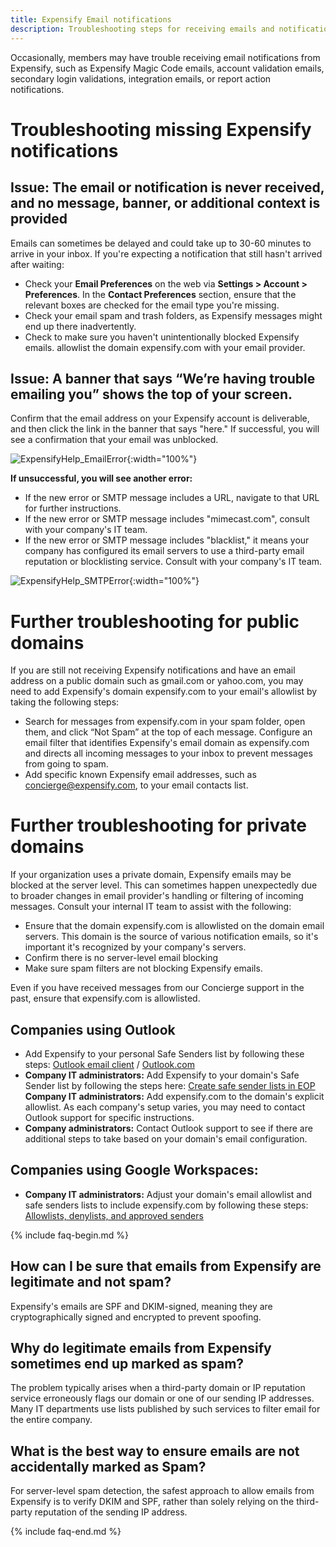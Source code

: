 ```yaml
---
title: Expensify Email notifications
description: Troubleshooting steps for receiving emails and notifications from Expensify. 
--- 
```


Occasionally, members may have trouble receiving email notifications from Expensify, such as Expensify Magic Code emails, account validation emails, secondary login validations, integration emails, or report action notifications. 

# Troubleshooting missing Expensify notifications

## Issue: The email or notification is never received, and no message, banner, or additional context is provided 
Emails can sometimes be delayed and could take up to 30-60 minutes to arrive in your inbox. If you're expecting a notification that still hasn't arrived after waiting: 
 - Check your **Email Preferences** on the web via **Settings > Account > Preferences**. In the **Contact Preferences** section, ensure that the relevant boxes are checked for the email type you're missing.
 - Check your email spam and trash folders, as Expensify messages might end up there inadvertently.
 - Check to make sure you haven't unintentionally blocked Expensify emails. allowlist the domain expensify.com with your email provider.

## Issue: A banner that says “We’re having trouble emailing you” shows the top of your screen.
Confirm that the email address on your Expensify account is deliverable, and then click the link in the banner that says "here." If successful, you will see a confirmation that your email was unblocked. 

 ![ExpensifyHelp_EmailError]({{site.url}}/assets/images/ExpensifyHelp_EmailError.png){:width="100%"}
 
 **If unsuccessful, you will see another error:**
 - If the new error or SMTP message includes a URL, navigate to that URL for further instructions. 
 - If the new error or SMTP message includes "mimecast.com", consult with your company's IT team.
 - If the new error or SMTP message includes "blacklist," it means your company has configured its email servers to use a third-party email reputation or blocklisting service. Consult with your company's IT team.
   
![ExpensifyHelp_SMTPError]({{site.url}}/assets/images/ExpensifyHelp_SMTPError.png){:width="100%"}

# Further troubleshooting for public domains

If you are still not receiving Expensify notifications and have an email address on a public domain such as gmail.com or yahoo.com, you may need to add Expensify's domain expensify.com to your email's allowlist by taking the following steps: 

 - Search for messages from expensify.com in your spam folder, open them, and click “Not Spam” at the top of each message.
 Configure an email filter that identifies Expensify's email domain as expensify.com and directs all incoming messages to your inbox to prevent messages from going to spam.
 - Add specific known Expensify email addresses, such as concierge@expensify.com, to your email contacts list. 

# Further troubleshooting for private domains 

If your organization uses a private domain, Expensify emails may be blocked at the server level. This can sometimes happen unexpectedly due to broader changes in email provider's handling or filtering of incoming messages. Consult your internal IT team to assist with the following:

 - Ensure that the domain expensify.com is allowlisted on the domain email servers. This domain is the source of various notification emails, so it's important it's recognized by your company's servers. 
 - Confirm there is no server-level email blocking
 - Make sure spam filters are not blocking Expensify emails.

Even if you have received messages from our Concierge support in the past, ensure that expensify.com is allowlisted.

## Companies using Outlook

- Add Expensify to your personal Safe Senders list by following these steps: [Outlook email client](https://support.microsoft.com/en-us/office/add-recipients-of-my-email-messages-to-the-safe-senders-list-be1baea0-beab-4a30-b968-9004332336ce) / [Outlook.com](https://support.microsoft.com/en-us/office/safe-senders-in-outlook-com-470d4ee6-e3b6-402b-8cd9-a6f00eda7339)
- **Company IT administrators:** Add Expensify to your domain's Safe Sender list by following the steps here: [Create safe sender lists in EOP](https://learn.microsoft.com/en-us/defender-office-365/create-safe-sender-lists-in-office-365)
**Company IT administrators:** Add expensify.com to the domain's explicit allowlist. As each company's setup varies, you may need to contact Outlook support for specific instructions. 
- **Company administrators:** Contact Outlook support to see if there are additional steps to take based on your domain's email configuration. 

## Companies using Google Workspaces: 

- **Company IT administrators:** Adjust your domain's email allowlist and safe senders lists to include expensify.com by following these steps: [Allowlists, denylists, and approved senders](https://support.google.com/a/answer/60752)

{% include faq-begin.md %}

## How can I be sure that emails from Expensify are legitimate and not spam?

Expensify's emails are SPF and DKIM-signed, meaning they are cryptographically signed and encrypted to prevent spoofing.

## Why do legitimate emails from Expensify sometimes end up marked as spam?

The problem typically arises when a third-party domain or IP reputation service erroneously flags our domain or one of our sending IP addresses. Many IT departments use lists published by such services to filter email for the entire company.

## What is the best way to ensure emails are not accidentally marked as Spam? 

For server-level spam detection, the safest approach to allow emails from Expensify is to verify DKIM and SPF, rather than solely relying on the third-party reputation of the sending IP address.

{% include faq-end.md %}
